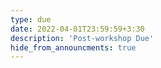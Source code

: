 ```yaml
---
type: due
date: 2022-04-01T23:59:59+3:30
description: 'Post-workshop Due'
hide_from_announcments: true
---
```

